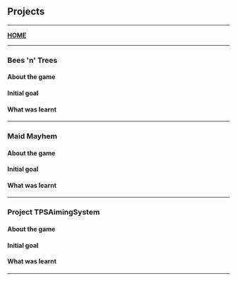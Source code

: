 ## **Projects**
---
[__HOME__](https://kronedev22.github.io)

---

### **Bees 'n' Trees**

#### **About the game**

#### **Initial goal**

#### **What was learnt**

--- 

### **Maid Mayhem**

#### **About the game**

#### **Initial goal**

#### **What was learnt**

---

### **Project TPSAimingSystem**

#### **About the game**

#### **Initial goal**

#### **What was learnt**

---

